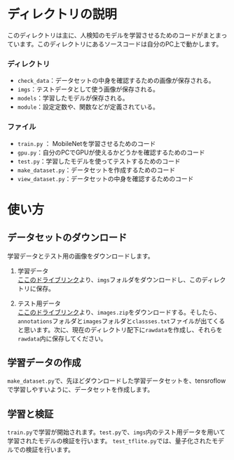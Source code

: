 

 
# ディレクトリの説明
このディレクトリは主に、人検知のモデルを学習させるためのコードがまとまっています。このディレクトリにあるソースコードは自分のPC上で動かします。 
### ディレクトリ
 - `check_data`：データセットの中身を確認するための画像が保存される。
 - `imgs`：テストデータとして使う画像が保存される。
 - `models`：学習したモデルが保存される。
 - `module`：設定定数や、関数などが定義されている。
### ファイル
 - `train.py` ： MobileNetを学習させるためのコード
 - `gpu.py`：自分のPCでGPUが使えるかどうかを確認するためのコード
 - `test.py`：学習したモデルを使ってテストするためのコード
 - `make_dataset.py`：データセットを作成するためのコード
 - `view_dataset.py`：データセットの中身を確認するためのコード




# 使い方
## データセットのダウンロード
学習データとテスト用の画像をダウンロードします。
1. 学習データ  
[ここのドライブリンク](https://drive.google.com/drive/folders/1TG5E54d8ZgZTDf00AfXFOc9XzJVlTGZr?usp=drive_link)より、`imgs`フォルダをダウンロードし、このディレクトリに保存。

2. テスト用データ  
[ここのドライブリンク](https://drive.google.com/drive/folders/11jL48oYxZTncWYO84Qm-NZR4xx1J8uxO?usp=drive_link)より、`images.zip`をダウンロードする。そしたら、`annotations`フォルダと`images`フォルダと`classses.txt`ファイルが出てくると思います。次に、現在のディレクトリ配下に`rawdata`を作成し、それらを`rawdata`内に保存してください。

## 学習データの作成
`make_dataset.py`で、先ほどダウンロードした学習データセットを、tensroflowで学習しやすいように、データセットを作成します。
 

## 学習と検証
`train.py`で学習が開始されます。`test.py`で、`imgs`内のテスト用データを用いて学習されたモデルの検証を行います。
`test_tflite.py`では、量子化されたモデルでの検証を行います。